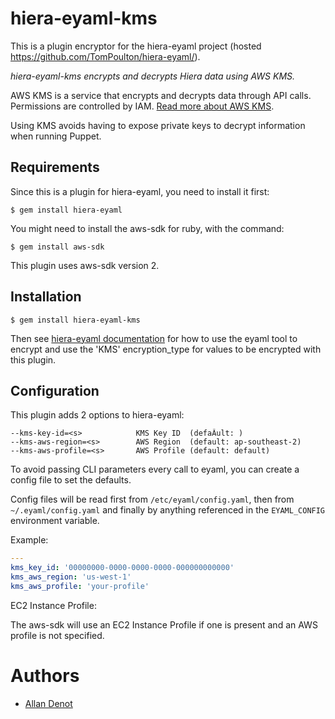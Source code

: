 hiera-eyaml-kms
===============

This is a plugin encryptor for the hiera-eyaml project (hosted https://github.com/TomPoulton/hiera-eyaml/).

*hiera-eyaml-kms encrypts and decrypts Hiera data using AWS KMS.*

AWS KMS is a service that encrypts and decrypts data through API calls. Permissions are controlled by IAM. [Read more about AWS KMS](http://docs.aws.amazon.com/kms/latest/developerguide/overview.html).

Using KMS avoids having to expose private keys to decrypt information when running Puppet.

Requirements
------------

Since this is a plugin for hiera-eyaml, you need to install it first:

```
$ gem install hiera-eyaml
```

You might need to install the aws-sdk for ruby, with the command:

```
$ gem install aws-sdk
```

This plugin uses aws-sdk version 2.

Installation
------------

```
$ gem install hiera-eyaml-kms
```

Then see [hiera-eyaml documentation](https://github.com/TomPoulton/hiera-eyaml) for how to use the eyaml tool to encrypt and use the 'KMS' encryption_type for values to be encrypted with this plugin.

Configuration
-------------

This plugin adds 2 options to hiera-eyaml:

```
--kms-key-id=<s>            KMS Key ID  (defaÂult: )
--kms-aws-region=<s>        AWS Region  (default: ap-southeast-2)
--kms-aws-profile=<s>       AWS Profile (default: default)
```

To avoid passing CLI parameters every call to eyaml, you can create a config file to set the defaults.

Config files will be read first from `/etc/eyaml/config.yaml`, then from `~/.eyaml/config.yaml` and finally by anything referenced in the `EYAML_CONFIG` environment variable.

Example:

```yaml
---
kms_key_id: '00000000-0000-0000-0000-000000000000'
kms_aws_region: 'us-west-1'
kms_aws_profile: 'your-profile'
```

EC2 Instance Profile:

The aws-sdk will use an EC2 Instance Profile if one is present and an AWS profile is not specified.


Authors
=======

- [Allan Denot](http://github.com/adenot)
